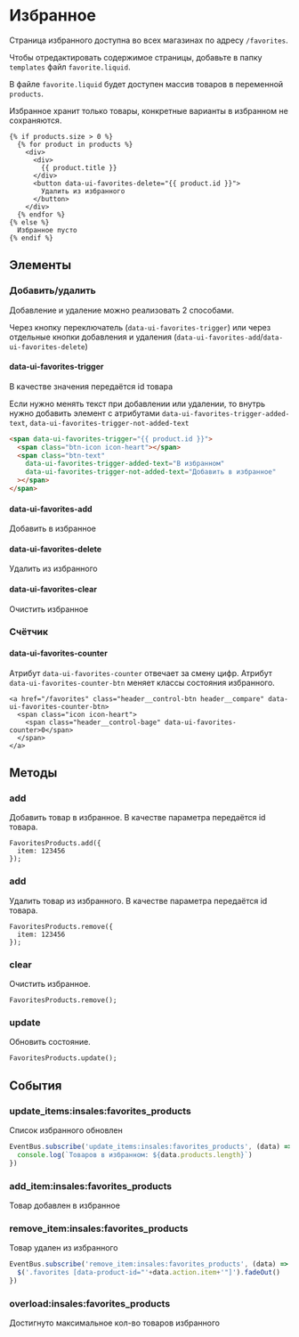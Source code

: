 # Избранное

Страница избранного доступна во всех магазинах по адресу `/favorites`.

Чтобы отредактировать содержимое страницы, добавьте в папку `templates` файл `favorite.liquid`.

В файле `favorite.liquid` будет доступен массив товаров в переменной `products`.

Избранное хранит только товары, конкретные варианты в избранном не сохраняются.

```liquid
{% if products.size > 0 %}
  {% for product in products %}
    <div>
      <div>
        {{ product.title }}
      </div>
      <button data-ui-favorites-delete="{{ product.id }}">
        Удалить из избранного
      </button>
    </div>
  {% endfor %}
{% else %}
  Избранное пусто
{% endif %}
```

## Элементы

### Добавить/удалить

Добавление и удаление можно реализовать 2 способами.

Через кнопку переключатель (`data-ui-favorites-trigger`) или через отдельные кнопки добавления и удаления (`data-ui-favorites-add`/`data-ui-favorites-delete`)

#### data-ui-favorites-trigger

В качестве значения передаётся id товара

Если нужно менять текст при добавлении или удалении, то внутрь нужно добавить элемент с атрибутами `data-ui-favorites-trigger-added-text`, `data-ui-favorites-trigger-not-added-text`

```html
<span data-ui-favorites-trigger="{{ product.id }}">
  <span class="btn-icon icon-heart"></span>
  <span class="btn-text" 
    data-ui-favorites-trigger-added-text="В избранном"
    data-ui-favorites-trigger-not-added-text="Добавить в избранное"
  ></span>
</span>
```

#### data-ui-favorites-add

Добавить в избранное

#### data-ui-favorites-delete

Удалить из избранного

#### data-ui-favorites-clear

Очистить избранное

### Cчётчик

#### data-ui-favorites-counter

Атрибут `data-ui-favorites-counter` отвечает за смену цифр. 
Атрибут `data-ui-favorites-counter-btn` меняет классы состояния избранного.

```
<a href="/favorites" class="header__control-btn header__compare" data-ui-favorites-counter-btn>
  <span class="icon icon-heart">
    <span class="header__control-bage" data-ui-favorites-counter>0</span>
  </span>
</a>
```

## Методы

### add

Добавить товар в избранное. В качестве параметра передаётся id товара.

```
FavoritesProducts.add({ 
  item: 123456 
});
```

### add

Удалить товар из избранного. В качестве параметра передаётся id товара.

```
FavoritesProducts.remove({ 
  item: 123456 
});
```

### clear

Очистить избранное.

```
FavoritesProducts.remove();
```

### update

Обновить состояние.

```
FavoritesProducts.update();
```

## События

### update_items:insales:favorites_products

Список избранного обновлен

```js
EventBus.subscribe('update_items:insales:favorites_products', (data) => {
  console.log(`Товаров в избранном: ${data.products.length}`)
})
```

### add_item:insales:favorites_products

Товар добавлен в избранное 

### remove_item:insales:favorites_products

Товар удален из избранного

```js
EventBus.subscribe('remove_item:insales:favorites_products', (data) => {
  $('.favorites [data-product-id="'+data.action.item+'"]').fadeOut()
})
```

### overload:insales:favorites_products

Достигнуто максимальное кол-во товаров избранного
